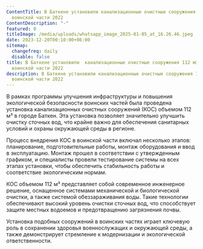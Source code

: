 ```yaml
---
ContentTitle: В Баткене установили канализационные очистные сооружения 112 м3 в
  воинской части 2022
ContentDescription: "-"
featured: 0
titleImage: /media/uploads/whatsapp_image_2025-01-05_at_16.26.46.jpeg
date: 2023-12-20T00:10:00+06:00
sitemap:
  changefreq: daily
  disable: false
title: В Баткене установили  канализационные очистные сооружения 112 м3 в
  воинской части 2022
description: В Баткене установили канализационные очистные сооружения 112 м3 в
  воинской части 2022
---
```

В рамках программы улучшения инфраструктуры и повышения экологической безопасности воинских частей была проведена установка канализационных очистных сооружений (КОС) объемом 112 м³ в городе Баткен. Эта установка позволяет значительно улучшить очистку сточных вод, что крайне важно для обеспечения санитарных условий и охраны окружающей среды в регионе.

Процесс внедрения КОС в воинской части включал несколько этапов: планирование, подготовительные работы, монтаж оборудования и ввод в эксплуатацию. Монтаж прошел в соответствии с утвержденным графиком, и специалисты провели тестирование системы на всех этапах установки, чтобы обеспечить стабильность работы и соответствие экологическим нормам.

КОС объемом 112 м³ представляет собой современное инженерное решение, оснащенное системами механической и биологической очистки, а также системой обеззараживания воды. Такие технологии обеспечивают высокий уровень очистки сточных вод, что способствует защите местных водоемов и предотвращению загрязнения почвы.

Установка подобных сооружений в воинских частях играет ключевую роль в сохранении здоровья военнослужащих и окружающей среды, а также демонстрирует стремление к модернизации и экологической ответственности.
